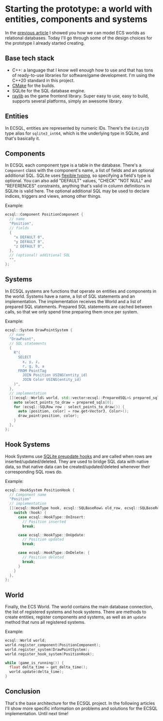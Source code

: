 # Starting the prototype: a world with entities, components and systems
In the [previous article](01-ecs-databases-en.md) I showed you how we can model ECS worlds as relational databases.
Today I'll go through some of the design choices for the prototype I already started creating.


## Base tech stack
- C++: a language that I know well enough how to use and that has tons of ready-to-use libraries for software/game development.
  I'm using the C++20 standard in this project.
- [CMake](https://cmake.org/) for the builds.
- SQLite for the SQL database engine.
- [raylib](https://www.raylib.com/) as the game frontend library.
  Super easy to use, easy to build, supports several platforms, simply an awesome library.


## Entities
In ECSQL, entities are represented by numeric IDs.
There's the `EntityID` type alias for `sqlite3_int64`, which is the underlying type in SQLite, and that's basically it.


## Components
In ECSQL each component type is a table in the database.
There's a `Component` class with the component's name, a list of fields and an optional additional SQL.
SQLite uses [flexible typing](https://sqlite.org/flextypegood.html), so specifying a field's type is optional.
You can also add "DEFAULT" values, "CHECK" "NOT NULL" and "REFERENCES" constraints, anything that's valid in column definitions in SQLite is valid here.
The optional additional SQL may be used to declare indices, triggers and views, among other things.

Example:
```cpp
ecsql::Component PositionComponent {
  // name
  "Position",
  // fields
  {
    "x DEFAULT 0",
    "y DEFAULT 0",
    "z DEFAULT 0",
  },
  // (optional) additional SQL
  "",
};
```


## Systems
In ECSQL systems are functions that operate on entities and components in the world.
Systems have a name, a list of SQL statements and an implementation.
The implementation receives the World and a list of prepared SQL statements.
Prepared SQL statements are cached between calls, so that we only spend time preparing them once per system.

Example:
```cpp
ecsql::System DrawPointSystem {
  // name
  "DrawPoint",
  // SQL statements
  {
    R"(
      SELECT
        x, y, z,
        r, g, b, a
      FROM PointTag
        JOIN Position USING(entity_id)
        JOIN Color USING(entity_id)
    )",
  },
  // implementation
  [](ecsql::World& world, std::vector<ecsql::PreparedSQL>& prepared_sqls) {
    auto select_points_to_draw = prepared_sqls[0];
    for (ecsql::SQLRow row : select_points_to_draw()) {
      auto [position, color] = row.get<Vector3, Color>();
      draw_point(position, color);
    }
  },
};
```


## Hook Systems
Hook Systems use [SQLite preupdate hooks](https://www.sqlite.org/c3ref/preupdate_blobwrite.html) and are called when rows are inserted/updated/deleted.
They are used to bridge SQL data with native data, so that native data can be created/updated/deleted whenever their corresponding SQL rows do.

Example:
```cpp
ecsql::HookSystem PositionHook {
  // Component name
  "Position"
  // implementation
  [](ecsql::HookType hook, ecsql::SQLBaseRow& old_row, ecsql::SQLBaseRow& new_row) {
    switch (hook) {
      case ecsql::HookType::OnInsert:
        // Position inserted
        break;

      case ecsql::HookType::OnUpdate:
        // Position updated
        break;

      case ecsql::HookType::OnDelete: {
        // Position deleted
        break;
      }
    }
  },
};
```


## World
Finally, the ECS World.
The world contains the main database connection, the list of registered systems and hook systems.
There are methods to create entities, register components and systems, as well as an `update` method that runs all registered systems.

Example:
```cpp
ecsql::World world;
world.register_component(PositionComponent);
world.register_system(DrawPointSystem);
world.register_hook_system(PositionHook);

while (game_is_running()) {
  float delta_time = get_delta_time();
  world.update(delta_time);
}
```


## Conclusion
That's the base architecture for the ECSQL project.
In the following articles I'll show more specific information on problems and solutions for the ECSQL implementation.
Until next time!
